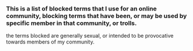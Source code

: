 ### This is a list of blocked terms that I use for an online community, blocking terms that have been, or may be used by specific member in that community, or trolls.

the terms blocked are generally sexual, or intended to be provocative towards members of my community.
